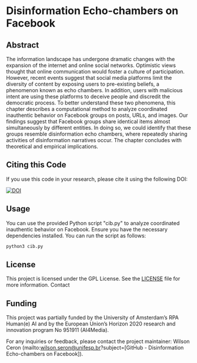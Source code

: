 # Disinformation Echo-chambers on Facebook

## Abstract

The information landscape has undergone dramatic changes with the expansion of the internet and online social networks. Optimistic views thought that online communication would foster a culture of participation. However, recent events suggest that social media platforms limit the diversity of content by exposing users to pre-existing beliefs, a phenomenon known as echo chambers. In addition, users with malicious intent are using these platforms to deceive people and discredit the democratic process. To better understand these two phenomena, this chapter describes a computational method to analyze coordinated inauthentic behavior on Facebook groups on posts, URLs, and images. Our findings suggest that Facebook groups share identical items almost simultaneously by different entities. In doing so, we could identify that these groups resemble disinformation echo chambers, where repeatedly sharing activities of disinformation narratives occur. The chapter concludes with theoretical and empirical implications.

## Citing this Code

If you use this code in your research, please cite it using the following DOI:

[![DOI](https://zenodo.org/badge/DOI/10.17605/OSF.IO/42QZF.svg)](https://doi.org/10.17605/OSF.IO/42QZF)

## Usage

You can use the provided Python script "cib.py" to analyze coordinated inauthentic behavior on Facebook. Ensure you have the necessary dependencies installed. You can run the script as follows:

```bash
python3 cib.py
```


## License

This project is licensed under the GPL License. See the [LICENSE](https://github.com/Unifesp-DMSO/Coordinator-Inauthentic-Behavior-Facebook/blob/main/LICENSE) file for more information.
Contact


## Funding

This project was partially funded by the University of Amsterdam’s RPA Human(e) AI and by the European Union’s Horizon 2020 research and innovation program No 951911 (AI4Media).


For any inquiries or feedback, please contact the project maintainer: Wilson Ceron (mailto:wilson.seron@unifesp.br?subject=[GitHub - Disinformation Echo-chambers on Facebook]).


